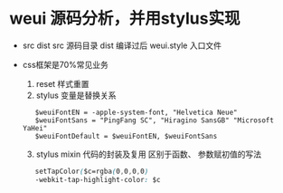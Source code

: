 # weui 源码分析，并用stylus实现

- src dist
    src 源码目录
    dist 编译过后
    weui.style 入口文件

- css框架是70%常见业务
    1. reset 样式重置
    2. stylus 变量是替换关系
     ```stylus
        $weuiFontEN = -apple-system-font, "Helvetica Neue"
        $weuiFontSans = "PingFang SC", "Hiragino SansGB" "Microsoft YaHei"
        $weuiFontDefault = $weuiFontEN, $weuiFontSans  
     ```

    3. stylus mixin 代码的封装及复用
     区别于函数、
     参数赋初值的写法
     ```css
        setTapColor($c=rgba(0,0,0,0)
        -webkit-tap-highlight-color: $c
     ```
